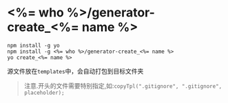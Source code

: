 # <%= who %>/generator-create_<%= name %>

```
npm install -g yo
npm install -g <%= who %>/generator-create_<%= name %>
yo create_<%= name %>
```

源文件放在`templates`中，会自动打包到目标文件夹

> 注意.开头的文件需要特别指定,如:`copyTpl(".gitignore", ".gitignore", placeholder);`